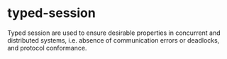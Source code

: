 # typed-session

Typed session are used to ensure desirable properties in concurrent and distributed systems, i.e. absence of communication errors or deadlocks, and protocol conformance.
